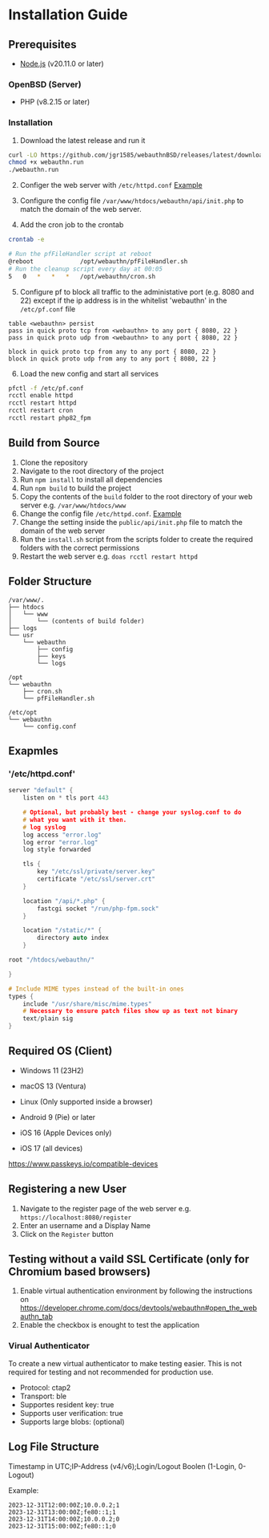 # Installation Guide

## Prerequisites
- [Node.js](https://nodejs.org/en/) (v20.11.0 or later)

### OpenBSD (Server)
- PHP (v8.2.15 or later)

### Installation
1. Download the latest release and run it
```bash
curl -LO https://github.com/jgr1585/webauthnBSD/releases/latest/download/webauthn.run
chmod +x webauthn.run
./webauthn.run
```
2. Configer the web server with `/etc/httpd.conf` [Example](#etchttpdconf)

3. Configure the config file `/var/www/htdocs/webauthn/api/init.php` to match the domain of the web server.

4. Add the cron job to the crontab
```bash
crontab -e
```
```bash
# Run the pfFileHandler script at reboot
@reboot             /opt/webauthn/pfFileHandler.sh
# Run the cleanup script every day at 00:05
5   0   *   *   *   /opt/webauthn/cron.sh
```

5. Configure pf to block all traffic to the administative port (e.g. 8080 and 22) except if the ip address is in the whitelist 'webauthn' in the `/etc/pf.conf` file
```pf
table <webauthn> persist
pass in quick proto tcp from <webauthn> to any port { 8080, 22 }
pass in quick proto udp from <webauthn> to any port { 8080, 22 }

block in quick proto tcp from any to any port { 8080, 22 }
block in quick proto udp from any to any port { 8080, 22 }
```

6. Load the new config and start all services
```bash
pfctl -f /etc/pf.conf
rcctl enable httpd
rcctl restart httpd
rcctl restart cron
rcctl restart php82_fpm
```

## Build from Source
1. Clone the repository
2. Navigate to the root directory of the project
3. Run `npm install` to install all dependencies
4. Run `npm build` to build the project
5. Copy the contents of the `build` folder to the root directory of your web server e.g. `/var/www/htdocs/www`
6. Change the config file `/etc/httpd.conf`. [Example](#etchttpdconf)
7. Change the setting inside the `public/api/init.php` file to match the domain of the web server
8. Run the `install.sh` script from the scripts folder to create the required folders with the correct permissions
9. Restart the web server e.g. `doas rcctl restart httpd`

## Folder Structure
```
/var/www/.
├── htdocs
│   └── www
│       └── (contents of build folder)
├── logs
└── usr
    └── webauthn
        ├── config
        ├── keys
        └── logs

/opt
└── webauthn
    ├── cron.sh
    └── pfFileHandler.sh

/etc/opt
└── webauthn
    └── config.conf
```

## Exapmles

### '/etc/httpd.conf'
```c
server "default" {
    listen on * tls port 443

    # Optional, but probably best - change your syslog.conf to do
    # what you want with it then.
    # log syslog
    log access "error.log"
    log error "error.log"
    log style forwarded

    tls {
        key "/etc/ssl/private/server.key"
        certificate "/etc/ssl/server.crt"
    }

    location "/api/*.php" {
        fastcgi socket "/run/php-fpm.sock"
    }

    location "/static/*" {
        directory auto index
    }

root "/htdocs/webauthn/"

}

# Include MIME types instead of the built-in ones
types {
    include "/usr/share/misc/mime.types"
    # Necessary to ensure patch files show up as text not binary
    text/plain sig
}
```

## Required OS (Client)
- Windows 11 (23H2)
- macOS 13 (Ventura)
- Linux (Only supported inside a browser)

- Android 9 (Pie) or later
- iOS 16 (Apple Devices only)
- iOS 17 (all devices)

https://www.passkeys.io/compatible-devices

## Registering a new User
1. Navigate to the register page of the web server e.g. `https://localhost:8080/register`
2. Enter an username and a Display Name
3. Click on the `Register` button

## Testing without a vaild SSL Certificate (only for Chromium based browsers)
1. Enable virtual authentication environment by following the instructions on https://developer.chrome.com/docs/devtools/webauthn#open_the_webauthn_tab
2. Enable the checkbox is enought to test the application

### Virual Authenticator
To create a new virtual authenticator to make testing easier. This is not required for testing and not recommended for production use.
- Protocol: ctap2
- Transport: ble
- Supportes resident key: true
- Supports user verification: true
- Supports large blobs: (optional)

## Log File Structure
Timestamp in UTC;IP-Address (v4/v6);Login/Logout Boolen (1-Login, 0-Logout)

Example:
```
2023-12-31T12:00:00Z;10.0.0.2;1
2023-12-31T13:00:00Z;fe80::1;1
2023-12-31T14:00:00Z;10.0.0.2;0
2023-12-31T15:00:00Z;fe80::1;0
```